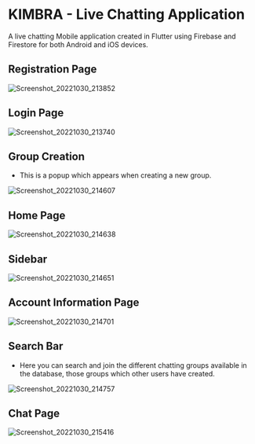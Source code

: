 # KIMBRA - Live Chatting Application

A live chatting Mobile application created in Flutter using Firebase and Firestore for both Android and iOS devices.

## Registration Page

![Screenshot_20221030_213852](https://user-images.githubusercontent.com/114500718/198891307-5bcc5204-ebee-4d7c-a8fb-fa1404021440.png)


## Login Page

![Screenshot_20221030_213740](https://user-images.githubusercontent.com/114500718/198891299-ba7b2eb1-9f08-40d5-a611-63669117f33e.png)

## Group Creation 
- This is a popup which appears when creating a new group.

![Screenshot_20221030_214607](https://user-images.githubusercontent.com/114500718/198891350-c3380b7d-9eae-46b4-b860-954d92433152.png)


## Home Page

![Screenshot_20221030_214638](https://user-images.githubusercontent.com/114500718/198891365-c2aa8f5d-b485-4fd9-bc80-02a11e8928bb.png)

## Sidebar

![Screenshot_20221030_214651](https://user-images.githubusercontent.com/114500718/198891382-891f0ad2-7458-403e-9b16-025b3c7e409a.png)


## Account Information Page

![Screenshot_20221030_214701](https://user-images.githubusercontent.com/114500718/198891388-6683e37a-67e4-43cb-a116-aeaae2553100.png)


## Search Bar 
- Here you can search and join the different chatting groups available in the database, those groups which other users have created.

![Screenshot_20221030_214757](https://user-images.githubusercontent.com/114500718/198891431-0cd2b84b-8a6c-47bd-a5c7-6fc83025288e.png)


## Chat Page

![Screenshot_20221030_215416](https://user-images.githubusercontent.com/114500718/198891422-26233e1c-a9a5-4e78-9d71-ea18d5c7fa27.png)


